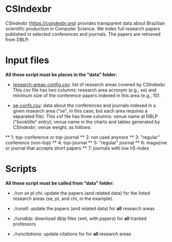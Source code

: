 # CSIndexbr

CSIndexbr (https://csindexbr.org) provides transparent data about Brazilian scientific production in Computer Science. We index full research papers published in selected conferences and journals. The papers are retrieved from DBLP.

# Input files

**All these script must be places in the "data" folder:**

* [research-areas-config.csv](https://github.com/aserg-ufmg/CSIndex/blob/master/data/research-areas-config.csv): list of research areas covered by CSIndexbr. This csv file has two columns: research area acronym (e.g., se) and minimum size of the conference papers indexed in this area (e.g., 10).

* [se-confs.csv](https://github.com/aserg-ufmg/CSIndex/blob/master/data/se-confs.csv): data about the conferences and journals indexed in a given research area ("se", in this case; but each area requires a separated file). This csf file has three columns: venue name at DBLP ("booktitle" entry); venue name in the charts and tables generated by CSIndexbr; venue weight, as follows:

** 1: top-conference or top-journal
** 2: not used anynore
** 3: "regular" conference (non-top)
** 4: top-journal
** 5: "regular" journal
** 6: magazine or journal that accepts short papers
** 7: journals with low h5-index

# Scripts 

**All these script must be called from "data" folder:**

* *./run se pl chi*: update the papers (and related data) for the listed research areas (se, pl, and chi, in the example). 

* *./runall*: update the papers (and related data) for **all** research areas

* *./rundblp*: download dblp files (xml, with papers) for **all** tracked professors

* *./runcitations*: update citations for for **all** research areas
